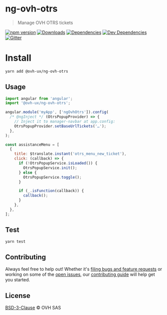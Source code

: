 # ng-ovh-otrs

> Manage OVH OTRS tickets

[![npm version](https://badgen.net/npm/v/@ovh-ux/ng-ovh-otrs)](https://www.npmjs.com/package/@ovh-ux/ng-ovh-otrs) [![Downloads](https://badgen.net/npm/dt/@ovh-ux/ng-ovh-otrs)](https://npmjs.com/package/@ovh-ux/ng-ovh-otrs) [![Dependencies](https://badgen.net/david/dep/ovh/manager/packages/components/ng-ovh-otrs)](https://npmjs.com/package/@ovh-ux/ng-ovh-otrs?activeTab=dependencies) [![Dev Dependencies](https://badgen.net/david/dev/ovh/manager/packages/components/ng-ovh-otrs)](https://npmjs.com/package/@ovh-ux/ng-ovh-otrs?activeTab=dependencies) [![Gitter](https://badgen.net/badge/gitter/ovh-ux/blue?icon=gitter)](https://gitter.im/ovh/ux)

# Install

```sh
yarn add @ovh-ux/ng-ovh-otrs
```

## Usage

```js
import angular from 'angular';
import '@ovh-ux/ng-ovh-otrs';

angular.module('myApp', ['ngOvhOtrs']).config(
  /* @ngInject */ (OtrsPopupProvider) => {
    // Inject it to manager-navbar at app.config:
    OtrsPopupProvider.setBaseUrlTickets('…');
  },
);
```

```js
const assistanceMenu = [
  {
    title: $translate.instant('otrs_menu_new_ticket'),
    click: (callback) => {
      if (!OtrsPopupService.isLoaded()) {
        OtrsPopupService.init();
      } else {
        OtrsPopupService.toggle();
      }

      if (_.isFunction(callback)) {
        callback();
      }
    },
  },
];
```

## Test

```sh
yarn test
```

## Contributing

Always feel free to help out! Whether it's [filing bugs and feature requests](https://github.com/ovh/manager/issues/new) or working on some of the [open issues](https://github.com/ovh/manager/issues), our [contributing guide](https://github.com/ovh/manager/blob/master/CONTRIBUTING.md) will help get you started.

## License

[BSD-3-Clause](LICENSE) © OVH SAS
